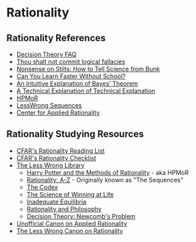 # Rationality

## Rationality References

* [Decision Theory FAQ](http://lesswrong.com/lw/gu1/decision_theory_faq/)
* [Thou shalt not commit logical fallacies](https://yourlogicalfallacyis.com/)
* [Nonsense on Stilts: How to Tell Science from Bunk](http://books.google.com/books?id=aC8Baky2qTcC&pg=PA16&lpg=PA16#v=onepage&q&f=false)
* [Can You Learn Faster Without School?](http://www.scotthyoung.com/blog/2012/03/04/learn-faster-without-college/)
* [An Intuitive Explanation of Bayes’ Theorem](http://yudkowsky.net/rational/bayes)
* [A Technical Explanation of Technical Explanation](http://yudkowsky.net/rational/technical/)
* [HPMoR](http://hpmor.com/)
* [LessWrong Sequences](http://wiki.lesswrong.com/wiki/Sequences)
* [Center for Applied Rationality](http://rationality.org/checklist/)

## Rationality Studying Resources

* [CFAR's Rationality Reading List](http://rationality.org/resources/reading-list)
* [CFAR's Rationality Checklist](http://rationality.org/resources/rationality-checklist)
* [The Less Wrong Library](https://www.lesswrong.com/library)
    * [Harry Potter and the Methods of Rationality](https://www.lesswrong.com/hpmor) - aka HPMoR
    * [Rationality: A-Z](https://www.lesswrong.com/rationality) - Originally known as "The Sequences"
    * [The Codex](https://www.lesswrong.com/codex)
    * [The Science of Winning at Life](https://www.lesswrong.com/sequences/oi873FWi6pHWxswSa)
    * [Inadequate Equilibria](https://www.lesswrong.com/sequences/oLGCcbnvabyibnG9d)
    * [Rationality and Philosophy](https://www.lesswrong.com/sequences/yFvZa9wkv5JoqhM8F)
    * [Decision Theory: Newcomb's Problem](https://www.lesswrong.com/sequences/XipJ7DMjYyriAm7fr)    
* [Unofficial Canon on Applied Rationality](http://lesswrong.com/lw/n5h/unofficial_canon_on_applied_rationality/)
* [The Less Wrong Canon on Rationality](https://wiki.lesswrong.com/wiki/Less_Wrong_Canon_on_Rationality)
